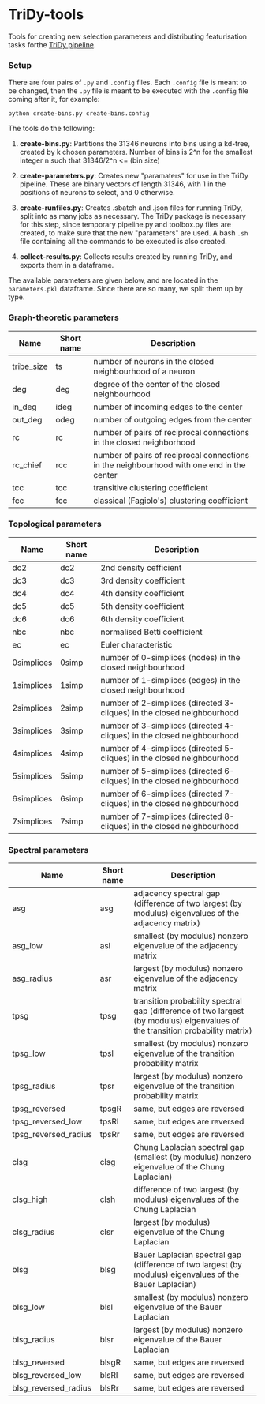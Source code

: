 # TriDy-tools
Tools for creating new selection parameters and distributing featurisation tasks forthe [TriDy pipeline](https://github.com/JasonPSmith/TriDy).

### Setup

There are four pairs of `.py` and `.config` files. Each `.config` file is meant to be changed, then the `.py` file is meant to be executed with the `.config` file coming after it, for example:

    python create-bins.py create-bins.config
    
The tools do the following:
1. **create-bins.py**: Partitions the 31346 neurons into bins using a kd-tree, created by k chosen parameters. Number of bins is 2^n for the smallest integer n such that 31346/2^n <= (bin size)
 
2. **create-parameters.py**: Creates new "paramaters" for use in the TriDy pipeline. These are binary vectors of length 31346, with 1 in the positions of neurons to select, and 0 otherwise.

3. **create-runfiles.py**: Creates .sbatch and .json files for running TriDy, split into as many jobs as necessary. The TriDy package is necessary for this step, since temporary pipeline.py and toolbox.py files are created, to make sure that the new "parameters" are used. A bash `.sh` file containing all the commands to be executed is also created.

4. **collect-results.py**: Collects results created by running TriDy, and exports them in a dataframe.

The available parameters are given below, and are located in the `parameters.pkl` dataframe. Since there are so many, we split them up by type.

### Graph-theoretic parameters

| Name | Short name | Description |
| --- | --- | --- |
| tribe_size | ts | number of neurons in the closed neighbourhood of a neuron | 
| deg | deg | degree of the center of the closed neighbourhood |
| in_deg | ideg | number of incoming edges to the center |
| out_deg | odeg | number of outgoing edges from the center |
| rc | rc | number of pairs of reciprocal connections in the closed neighborhood |
| rc_chief | rcc | number of pairs of reciprocal connections in the neighbourhood with one end in the center |
| tcc | tcc | transitive clustering coefficient |
| fcc | fcc | classical (Fagiolo's) clustering coefficient |

### Topological parameters

| Name | Short name | Description |
| --- | --- | --- |
| dc2 | dc2 | 2nd density cefficient |
| dc3 | dc3 | 3rd density coefficient |
| dc4 | dc4 | 4th density coefficient | 
| dc5 | dc5 | 5th density coefficient |
| dc6 | dc6 | 6th density coefficient |
| nbc | nbc | normalised Betti coefficient |
| ec | ec | Euler characteristic | 
| 0simplices | 0simp | number of 0-simplices (nodes) in the closed neighbourhood |
| 1simplices | 1simp | number of 1-simplices (edges) in the closed neighbourhood |
| 2simplices | 2simp | number of 2-simplices (directed 3-cliques) in the closed neighbourhood |
| 3simplices | 3simp | number of 3-simplices (directed 4-cliques) in the closed neighbourhood |
| 4simplices | 4simp | number of 4-simplices (directed 5-cliques) in the closed neighbourhood |
| 5simplices | 5simp | number of 5-simplices (directed 6-cliques) in the closed neighbourhood |
| 6simplices | 6simp | number of 6-simplices (directed 7-cliques) in the closed neighbourhood |
| 7simplices | 7simp | number of 7-simplices (directed 8-cliques) in the closed neighbourhood |

### Spectral parameters

| Name | Short name | Description |
| --- | --- | --- |
| asg | asg | adjacency spectral gap (difference of two largest (by modulus) eigenvalues of the adjacency matrix) |
| asg_low | asl | smallest (by modulus) nonzero eigenvalue of the adjacency matrix |
| asg_radius | asr | largest (by modulus) nonzero eigenvalue of the adjacency matrix |
| tpsg | tpsg | transition probability spectral gap (difference of two largest (by modulus) eigenvalues of the transition probability matrix) |
| tpsg_low | tpsl | smallest (by modulus) nonzero eigenvalue of the transition probability matrix | 
| tpsg_radius | tpsr | largest (by modulus) nonzero eigenvalue of the transition probability matrix |
| tpsg_reversed | tpsgR | same, but edges are reversed |
| tpsg_reversed_low | tpsRl | same, but edges are reversed |
| tpsg_reversed_radius | tpsRr | same, but edges are reversed | 
| clsg | clsg | Chung Laplacian spectral gap (smallest (by modulus) nonzero eigenvalue of the Chung Laplacian) |
| clsg_high | clsh |  difference of two largest (by modulus) eigenvalues of the Chung Laplacian |
| clsg_radius | clsr | largest (by modulus) eigenvalue of the Chung Laplacian |
| blsg | blsg | Bauer Laplacian spectral gap (difference of two largest (by modulus) eigenvalues of the Bauer Laplacian) |
| blsg_low | blsl | smallest (by modulus) nonzero eigenvalue of the Bauer Laplacian | 
| blsg_radius | blsr | largest (by modulus) nonzero eigenvalue of the Bauer Laplacian | 
| blsg_reversed | blsgR | same, but edges are reversed |
| blsg_reversed_low | blsRl | same, but edges are reversed |
| blsg_reversed_radius | blsRr | same, but edges are reversed |
